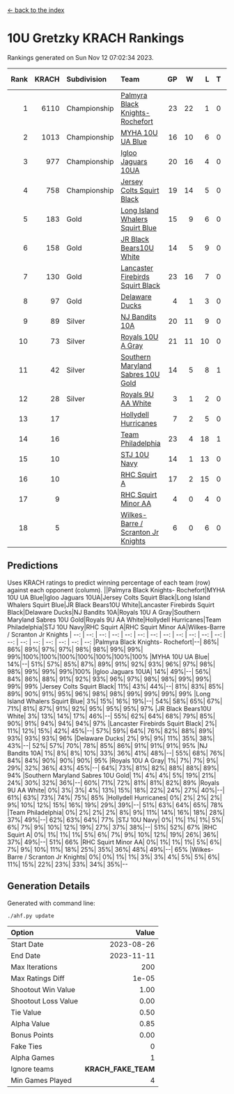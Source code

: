 [<- back to the index](readme.md)
# 10U Gretzky KRACH Rankings
Rankings generated on Sun Nov 12 07:02:34 2023.

Rank|KRACH|Subdivision|Team|GP|W|L|T|OTW|OTL|SoS|Exp Wins|Win Diff
---:|---:|:---|:---|---:|---:|---:|---:|---:|---:|---:|---:|---:
1|6110|Championship|[Palmyra Black Knights- Rochefort](https://gamesheetstats.com/seasons/3659/teams/140260/schedule)|23|22|1|0|0|1|331|22.8|-0.0
2|1013|Championship|[MYHA 10U UA Blue](https://gamesheetstats.com/seasons/3659/teams/140258/schedule)|16|10|6|0|0|0|1724|10.8|-0.0
3|977|Championship|[Igloo Jaguars 10UA](https://gamesheetstats.com/seasons/3659/teams/140253/schedule)|20|16|4|0|0|1|554|16.8|-0.0
4|758|Championship|[Jersey Colts Squirt Black](https://gamesheetstats.com/seasons/3659/teams/140254/schedule)|19|14|5|0|1|0|858|14.8|-0.0
5|183|Gold|[Long Island Whalers Squirt Blue](https://gamesheetstats.com/seasons/3659/teams/140257/schedule)|15|9|6|0|0|0|904|9.9|0.0
6|158|Gold|[JR Black Bears10U White](https://gamesheetstats.com/seasons/3659/teams/140255/schedule)|14|5|9|0|1|1|1570|5.9|0.0
7|130|Gold|[Lancaster Firebirds Squirt Black](https://gamesheetstats.com/seasons/3659/teams/140256/schedule)|23|16|7|0|1|1|378|16.9|0.0
8|97|Gold|[Delaware Ducks](https://gamesheetstats.com/seasons/3659/teams/140218/schedule)|4|1|3|0|0|0|3670|1.9|0.0
9|89|Silver|[NJ Bandits 10A](https://gamesheetstats.com/seasons/3659/teams/140259/schedule)|20|11|9|0|0|1|223|11.9|0.0
10|73|Silver|[Royals 10U A Gray](https://gamesheetstats.com/seasons/3659/teams/140262/schedule)|21|11|10|0|1|1|476|11.9|0.0
11|42|Silver|[Southern Maryland Sabres 10U Gold](https://gamesheetstats.com/seasons/3659/teams/140263/schedule)|14|5|8|1|2|0|178|6.4|0.0
12|28|Silver|[Royals 9U AA White](https://gamesheetstats.com/seasons/3659/teams/140225/schedule)|3|1|2|0|0|0|215|1.9|0.0
13|17||[Hollydell Hurricanes](https://gamesheetstats.com/seasons/3659/teams/140220/schedule)|7|2|5|0|0|0|269|2.9|0.0
14|16||[Team Philadelphia](https://gamesheetstats.com/seasons/3659/teams/140265/schedule)|23|4|18|1|0|1|509|5.4|0.0
15|10||[STJ 10U Navy](https://gamesheetstats.com/seasons/3659/teams/140264/schedule)|14|1|13|0|0|0|1402|1.9|0.0
16|10||[RHC Squirt A](https://gamesheetstats.com/seasons/3659/teams/140261/schedule)|17|2|15|0|1|0|227|2.9|0.0
17|9||[RHC Squirt Minor AA](https://gamesheetstats.com/seasons/3659/teams/140224/schedule)|4|0|4|0|0|0|384|0.9|0.0
18|5||[Wilkes-Barre / Scranton Jr Knights](https://gamesheetstats.com/seasons/3659/teams/140228/schedule)|6|0|6|0|0|0|1797|0.9|0.0

## Predictions
Uses KRACH ratings to predict winning percentage of each team (row) against each opponent (column).
||Palmyra Black Knights- Rochefort|MYHA 10U UA Blue|Igloo Jaguars 10UA|Jersey Colts Squirt Black|Long Island Whalers Squirt Blue|JR Black Bears10U White|Lancaster Firebirds Squirt Black|Delaware Ducks|NJ Bandits 10A|Royals 10U A Gray|Southern Maryland Sabres 10U Gold|Royals 9U AA White|Hollydell Hurricanes|Team Philadelphia|STJ 10U Navy|RHC Squirt A|RHC Squirt Minor AA|Wilkes-Barre / Scranton Jr Knights
| --: | --: | --: | --: | --: | --: | --: | --: | --: | --: | --: | --: | --: | --: | --: | --: | --: | --: | --: 
|Palmyra Black Knights- Rochefort|--| 86%| 86%| 89%| 97%| 97%| 98%| 98%| 99%| 99%| 99%|100%|100%|100%|100%|100%|100%|100%
|MYHA 10U UA Blue| 14%|--| 51%| 57%| 85%| 87%| 89%| 91%| 92%| 93%| 96%| 97%| 98%| 98%| 99%| 99%| 99%|100%
|Igloo Jaguars 10UA| 14%| 49%|--| 56%| 84%| 86%| 88%| 91%| 92%| 93%| 96%| 97%| 98%| 98%| 99%| 99%| 99%| 99%
|Jersey Colts Squirt Black| 11%| 43%| 44%|--| 81%| 83%| 85%| 89%| 90%| 91%| 95%| 96%| 98%| 98%| 99%| 99%| 99%| 99%
|Long Island Whalers Squirt Blue|  3%| 15%| 16%| 19%|--| 54%| 58%| 65%| 67%| 71%| 81%| 87%| 91%| 92%| 95%| 95%| 95%| 97%
|JR Black Bears10U White|  3%| 13%| 14%| 17%| 46%|--| 55%| 62%| 64%| 68%| 79%| 85%| 90%| 91%| 94%| 94%| 94%| 97%
|Lancaster Firebirds Squirt Black|  2%| 11%| 12%| 15%| 42%| 45%|--| 57%| 59%| 64%| 76%| 82%| 88%| 89%| 93%| 93%| 93%| 96%
|Delaware Ducks|  2%|  9%|  9%| 11%| 35%| 38%| 43%|--| 52%| 57%| 70%| 78%| 85%| 86%| 91%| 91%| 91%| 95%
|NJ Bandits 10A|  1%|  8%|  8%| 10%| 33%| 36%| 41%| 48%|--| 55%| 68%| 76%| 84%| 84%| 90%| 90%| 90%| 95%
|Royals 10U A Gray|  1%|  7%|  7%|  9%| 29%| 32%| 36%| 43%| 45%|--| 64%| 73%| 81%| 82%| 88%| 88%| 89%| 94%
|Southern Maryland Sabres 10U Gold|  1%|  4%|  4%|  5%| 19%| 21%| 24%| 30%| 32%| 36%|--| 60%| 71%| 72%| 81%| 81%| 82%| 89%
|Royals 9U AA White|  0%|  3%|  3%|  4%| 13%| 15%| 18%| 22%| 24%| 27%| 40%|--| 61%| 63%| 73%| 74%| 75%| 85%
|Hollydell Hurricanes|  0%|  2%|  2%|  2%|  9%| 10%| 12%| 15%| 16%| 19%| 29%| 39%|--| 51%| 63%| 64%| 65%| 78%
|Team Philadelphia|  0%|  2%|  2%|  2%|  8%|  9%| 11%| 14%| 16%| 18%| 28%| 37%| 49%|--| 62%| 63%| 64%| 77%
|STJ 10U Navy|  0%|  1%|  1%|  1%|  5%|  6%|  7%|  9%| 10%| 12%| 19%| 27%| 37%| 38%|--| 51%| 52%| 67%
|RHC Squirt A|  0%|  1%|  1%|  1%|  5%|  6%|  7%|  9%| 10%| 12%| 19%| 26%| 36%| 37%| 49%|--| 51%| 66%
|RHC Squirt Minor AA|  0%|  1%|  1%|  1%|  5%|  6%|  7%|  9%| 10%| 11%| 18%| 25%| 35%| 36%| 48%| 49%|--| 65%
|Wilkes-Barre / Scranton Jr Knights|  0%|  0%|  1%|  1%|  3%|  3%|  4%|  5%|  5%|  6%| 11%| 15%| 22%| 23%| 33%| 34%| 35%|--

## Generation Details

Generated with command line:
```
./ahf.py update
```

| Option | Value |
| :----- | ----: |
| Start Date | 2023-08-26 |
| End Date | 2023-11-11 |
| Max Iterations | 200 |
| Max Ratings Diff | 1e-05 |
| Shootout Win Value | 1.00 |
| Shootout Loss Value | 0.00 |
| Tie Value | 0.50 |
| Alpha Value | 0.85 |
| Bonus Points | 0.00 |
| Fake Ties | 0 |
| Alpha Games | 1 |
| Ignore teams | __KRACH_FAKE_TEAM__ |
| Min Games Played | 4 |

